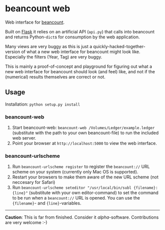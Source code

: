 # beancount web

Web interface for [beancount](http://furius.ca/beancount/).

Built on [Flask](http://flask.pocoo.org/) it relies on an artificial API (`api.py`) that calls into beancount and returns Python-`dict`s for consumption by the web application. 

Many views are very buggy as this is just a quickly-hacked-together-version of what a new web interface for beancount might look like. Especially the filters (Year, Tag) are very buggy. 

This is mainly a proof-of-concept and playground for figuring out what a new web interface for beancount should look (and feel) like, and not if the (numerical) results themselves are correct or not. 

## Usage

Installation: `python setup.py install`

### beancount-web

1. Start beancount-web: `beancount-web /Volumes/Ledger/example.ledger` (substitute with the path to your own beancount-file) to run the included web server.
2. Point your browser at `http://localhost:5000` to view the web interface.

### beancount-urlscheme

1. Run `beancount-urlscheme register` to register the `beancount://` URL scheme on your system (currently only Mac OS is supported).
2. Restart your browsers to make them aware of the new URL scheme (not neccesary for Safari)
3. Run `beancount-urlscheme seteditor "/usr/local/bin/subl {filename}:{line}"` (substitute with your own editor-command) to set the command to be run when a `beancount://` URL is opened. You can use the `{filename}`- and `{line}`-variables.

---
**Caution**: This is far from finished. Consider it *alpha*-software. Contributions are very welcome :-)
